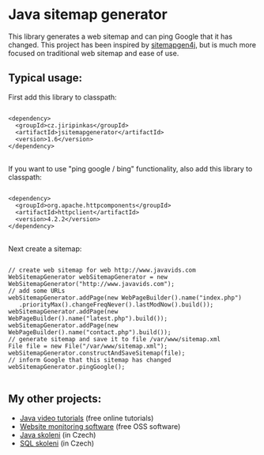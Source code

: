 <h1>Java sitemap generator</h1>

<p>
	This library generates a web sitemap and can ping Google that it has
	changed. This project has been inspired by <a
		href="https://code.google.com/p/sitemapgen4j/" target="_blank">sitemapgen4j</a>,
	but is much more focused on traditional web sitemap and ease of use.
</p>

<h2>Typical usage:</h2>

<p>First add this library to classpath:</p>

<pre>
<code>
&lt;dependency&gt;
  &lt;groupId&gt;cz.jiripinkas&lt;/groupId&gt;
  &lt;artifactId&gt;jsitemapgenerator&lt;/artifactId&gt;
  &lt;version&gt;1.6&lt;/version&gt;
&lt;/dependency&gt;
</code>
</pre>

<p>If you want to use "ping google / bing" functionality, also add this library to classpath:</p>

<pre>
<code>
&lt;dependency&gt;
  &lt;groupId&gt;org.apache.httpcomponents&lt;/groupId&gt;
  &lt;artifactId&gt;httpclient&lt;/artifactId&gt;
  &lt;version&gt;4.2.2&lt;/version&gt;
&lt;/dependency&gt;
</code>
</pre>

<p>Next create a sitemap:</p>


<pre>
<code>
// create web sitemap for web http://www.javavids.com
WebSitemapGenerator webSitemapGenerator = new WebSitemapGenerator("http://www.javavids.com");
// add some URLs
webSitemapGenerator.addPage(new WebPageBuilder().name("index.php")
   .priorityMax().changeFreqNever().lastModNow().build());
webSitemapGenerator.addPage(new WebPageBuilder().name("latest.php").build());
webSitemapGenerator.addPage(new WebPageBuilder().name("contact.php").build());
// generate sitemap and save it to file /var/www/sitemap.xml
File file = new File("/var/www/sitemap.xml");
webSitemapGenerator.constructAndSaveSitemap(file);
// inform Google that this sitemap has changed
webSitemapGenerator.pingGoogle();
</code>
</pre>

<h2></h2>


<h2>My other projects:</h2>
<ul>
	<li><a href="http://www.javavids.com" target="_blank" title="Java video tutorials">Java video tutorials</a> (free online tutorials)</li>
	<li><a href="http://sitemonitoring.sourceforge.net/" target="_blank" title="Website monitoring software">Website monitoring software</a> (free OSS software)</li>
	<li><a href="http://www.java-skoleni.cz" target="_blank" title="Java skoleni">Java skoleni</a> (in Czech)</li>
	<li><a href="http://www.sql-skoleni.cz" target="_blank" title="SQL skoleni">SQL skoleni</a> (in Czech)</li>
</ul>
